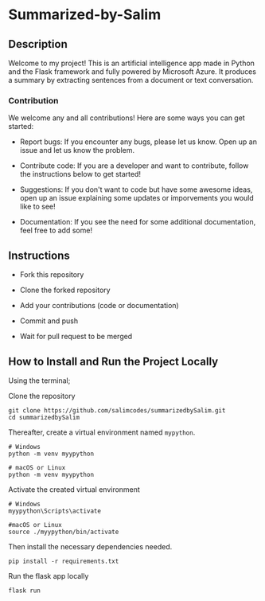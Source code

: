# Summarized-by-Salim


## Description

Welcome to my project! This is an artificial intelligence app made in Python and the Flask framework and fully powered by Microsoft Azure. It produces a summary by extracting sentences from a document or text conversation.

### Contribution

We welcome any and all contributions! Here are some ways you can get started:

- Report bugs: If you encounter any bugs, please let us know. Open up an issue and let us know the problem.

- Contribute code: If you are a developer and want to contribute, follow the instructions below to get started!

- Suggestions: If you don't want to code but have some awesome ideas, open up an issue explaining some updates or imporvements you would like to see!

- Documentation: If you see the need for some additional documentation, feel free to add some!

## Instructions

- Fork this repository

- Clone the forked repository

- Add your contributions (code or documentation)

- Commit and push

- Wait for pull request to be merged

## How to Install and Run the Project Locally

Using the terminal;

Clone the repository

```
git clone https://github.com/salimcodes/summarizedbySalim.git
cd summarizedbySalim
```


Thereafter, create a virtual environment named `mypython`.

```
# Windows
python -m venv myypython

# macOS or Linux
python -m venv myypython
```

Activate the created virtual environment
```
# Windows
myypython\Scripts\activate

#macOS or Linux
source ./myypython/bin/activate
```

Then install the necessary dependencies needed.

``` 
pip install -r requirements.txt
```

Run the flask app locally

```
flask run
```

